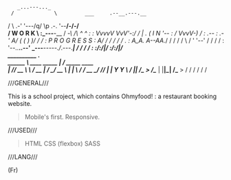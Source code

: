        _...---..._
     /             \         ___     .--__.---.__
   /                 \    .-'   '---/q/   \p .-. '--__/\-/\-/\
  /      W O R K      \  :_---__-__         /  _-\    /\ ^  ^
 :                     :  VvvvV VvV'-____:/   /   |   .
 (         I N         '--_      : /  VvvV-) /        :     .--
 :                     .-'     A/ ( (   )  )/    /         /
  :  P R O G R E S S  :      A/  /         /    /   /     /
   .                 :  A_A.   A_--AA_./  /    /   /     /
    \               /   '  '--'  /      /    /    /     :
       '--..__..--'      \_---___-----./_.---.__________|   /
                                           /     /     /    :
                                          :/:/|/      :/:/|/                     
  __________                   .___                 
  \______   \ ____ _____     __| _/   _____   ____  
   |       _// __ \\__  \   / __ |   /     \_/ __ \ 
   |    |   \  ___/ / __ \_/ /_/ |  |  Y Y  \  ___/ 
   |____|_  /\___  >____  /\____ |  |__|_|  /\___  >
          \/     \/     \/      \/        \/     \/

///GENERAL///

This is a school project, which contains Ohmyfood! : a restaurant booking website.

> Mobile's first.
> Responsive.

///USED///

> HTML
> CSS (flexbox)
> SASS

///LANG///

(Fr)
